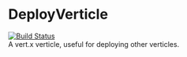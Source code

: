 # DeployVerticle
[![Build Status](https://travis-ci.org/pjozsef/DeployVerticle.svg?branch=master)](https://travis-ci.org/pjozsef/DeployVerticle)<br>
A vert.x verticle, useful for deploying other verticles.

